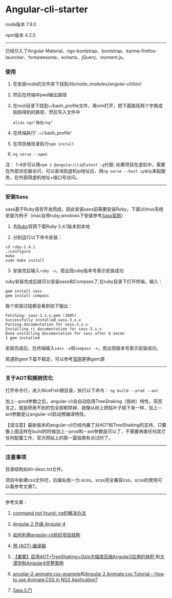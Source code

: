 # Angular-cli-starter

node版本 7.9.0

npm版本 4.2.0

***
已经引入了Angular Material、ngx-bootstrap、bootstrap、karma-firefox-launcher、fontawesome、echarts、jQuery、moment.js。

### 使用
1. 在安装node的文件夹下找到/lib/node_modules/angular-cli/bin/

2. 然后在终端中pwd输出路径

3. 在root目录下找到~/bash_profile文件，用vim打开，把下面路径两个字换成刚刚得到的路径，然后写入文件中

    `alias ng="路径/ng"`
    
4. 在终端执行'. ~/.bash_profile'

5. 在项目根目录执行`npm install `

6. `ng serve --open`

注： 1-4步可以用`npm i @angular/cli@latest -g`代替;
    如果项目在虚机中，需要在外部浏览器访问，可以查询到虚机ip地址后，用`ng serve --host ip地址`来起服务，在外部用虚机地址+端口号访问。

***
### 安装Sass
sass基于Ruby语言开发而成，因此安装sass前需要安装Ruby，下面以linux系统安装为例子（mac自带ruby,windows下安装参考[Sass官网](https://www.sass.hk/install/)）

1. 去[Ruby](http://www.ruby-lang.org/en/downloads/)官网下载Ruby 2.4.1版本到本地

2. 分别运行以下命令安装：

```shell
cd ruby-2.4.1
./configure
make
sudo make install
```
3. 安装完后输入`ruby -v`，若出现ruby版本号表示安装成功

ruby安装完成后就可以安装sass和Compass了,在ruby目录下打开终端，输入：
```shell
gem install sass
gem install compass
```
每个安装过程都会看到如下输出：
```shell
Fetching: sass-3.x.x.gem (100%)
Successfully installed sass-3.x.x
Parsing documentation for sass-3.x.x
Installing ri documentation for sass-3.x.x
Done installing documentation for sass after 6 secon
1 gem installed
```
安装完成后，在终端输入`sass -v`和`compass -v`，若出现版本号表示安装成功。

若遇到gem下载不稳定，可以参考[官网](https://www.sass.hk/install/)更换gem源

***
### 关于AOT和摇树优化

打开命令行，进入NiceFish根目录，执行以下命令：
`ng build --prod --aot`

加上--prod参数之后，angular-cli会自动启用TreeShaking（摇树）特性，简而言之，就是把用不到的包全部剔除掉，就像从树上把枯叶子摇下来一样，加上--aot参数是让angular-cli启动预编译特性。

【请注意】最新版本的angular-cli已经内置了对AOT和TreeShaking的支持，只要像上面这样在build的时候加上--prod和--aot参数就可以了，不需要再做任何其它任何配置工作，官方网站上的那一篇指南有点过时了。

***
### 注意事项

目录结构如dir-desc.txt文件。

项目中新建css文件时，后缀名统一为.scss。scss完全兼容css。scss的使用可以看参考文章7。

***
参考文章：

1. [command not found: ng的解决办法](https://github.com/angular/angular-cli/issues/503)

2. [Angular 2 升级 Angular 4](http://www.jianshu.com/p/75c19d67d7f8)

3. [如何利用angular-cli组织项目结构](https://segmentfault.com/a/1190000008623106)
4. [预 (AOT) 编译器
](https://angular.cn/docs/ts/latest/cookbook/aot-compiler.html)
5. [【重要】启用AOT+TreeShaking+Gzip大幅度压缩Angular2应用的体积 ](https://my.oschina.net/mumu/blog/830742)和[大漠穷秋Angular4完整案例](http://git.oschina.net/mumu-osc/NiceFish)
6. [anuglar-2-animate.css-example](https://github.com/CanKattwinkel/anuglar-2-animate.css-example)和[Angular 2 Animate.css Tutorial – How to use Animate.CSS in NG2 Application?](https://blog.thecodecampus.de/angular-2-animate-css-tutorial-use-animate-css-ng2-application/)
7. [Sass入门](http://tc9011.com/2017/04/08/Sass%E5%85%A5%E9%97%A8/)